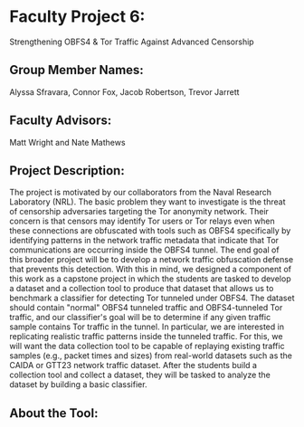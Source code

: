 # Faculty Project 6:
Strengthening OBFS4 & Tor Traffic Against Advanced Censorship

## Group Member Names:
Alyssa Sfravara, Connor Fox, Jacob Robertson, Trevor Jarrett

## Faculty Advisors:
Matt Wright and Nate Mathews

## Project Description: 
The project is motivated by our collaborators from the Naval Research Laboratory (NRL). The basic problem they want to investigate is the threat of censorship adversaries targeting the Tor anonymity network. Their concern is that censors may identify Tor users or Tor relays even when these connections are obfuscated with tools such as OBFS4 specifically by identifying patterns in the network traffic metadata that indicate that Tor communications are occurring inside the OBFS4 tunnel. The end goal of this broader project will be to develop a network traffic obfuscation defense that prevents this detection. 
With this in mind, we designed a component of this work as a capstone project in which the students are tasked to develop a dataset and a collection tool to produce that dataset that allows us to benchmark a classifier for detecting Tor tunneled under OBFS4. The dataset should contain "normal" OBFS4 tunneled traffic and OBFS4-tunneled Tor traffic, and our classifier's goal will be to determine if any given traffic sample contains Tor traffic in the tunnel. In particular, we are interested in replicating realistic traffic patterns inside the tunneled traffic. For this, we will want the data collection tool to be capable of replaying existing traffic samples (e.g., packet times and sizes) from real-world datasets such as the CAIDA or GTT23 network traffic dataset. After the students build a collection tool and collect a dataset, they will be tasked to analyze the dataset by building a basic classifier.


## About the Tool: 
